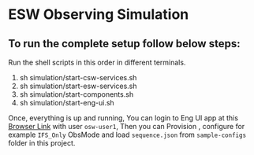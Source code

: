 # ESW Observing Simulation

## To run the complete setup follow below steps:

Run the shell scripts in this order in different terminals.

1. sh simulation/start-csw-services.sh
2. sh simulation/start-esw-services.sh
3. sh simulation/start-components.sh
4. sh simulation/start-eng-ui.sh

Once, everything is up and running, You can login to Eng UI app at this [Browser Link](http://localhost:8000/esw-ocs-eng-ui) with user `osw-user1`, Then you can Provision , configure for example `IFS_Only` ObsMode and load `sequence.json` from `sample-configs` folder in this project.